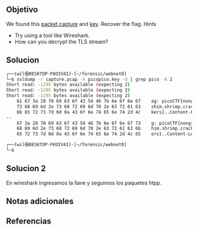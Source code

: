 ## Objetivo
We found this [packet capture](https://jupiter.challenges.picoctf.org/static/0c84d3636dd088d9fe4efd5d0d869a06/capture.pcap) and [key](https://jupiter.challenges.picoctf.org/static/0c84d3636dd088d9fe4efd5d0d869a06/picopico.key). Recover the flag.
Hints
- Try using a tool like Wireshark.
- How can you decrypt the TLS stream?
## Solucion

```bash
┌──(wil㉿DESKTOP-FKOIV4I)-[~/forensic/webnet0]
└─$ ssldump -r capture.pcap -k picopico.key -d | grep pico -A 2
Short read: -1295 bytes available (expecting 2)
Short read: -1295 bytes available (expecting 2)
Short read: -1295 bytes available (expecting 2)
    61 67 3a 20 70 69 63 6f 43 54 46 7b 6e 6f 6e 67    ag: picoCTF{nong
    73 68 69 6d 2e 73 68 72 69 6d 70 2e 63 72 61 63    shim.shrimp.crac
    6b 65 72 73 7d 0d 0a 43 6f 6e 74 65 6e 74 2d 4c    kers}..Content-L
--
    67 3a 20 70 69 63 6f 43 54 46 7b 6e 6f 6e 67 73    g: picoCTF{nongs
    68 69 6d 2e 73 68 72 69 6d 70 2e 63 72 61 63 6b    him.shrimp.crack
    65 72 73 7d 0d 0a 43 6f 6e 74 65 6e 74 2d 4c 65    ers}..Content-Le

┌──(wil㉿DESKTOP-FKOIV4I)-[~/forensic/webnet0]
└─$
```

## Solucion 2

En wireshark ingresamos la llave y seguimos los paquetes htpp.
## Notas adicionales
## Referencias